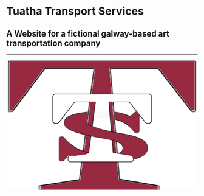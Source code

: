 # Tuatha Transport Services
## A Website for a fictional galway-based art transportation company
---
![Thuatha Logo](assets/images/tuatha-logo.png)